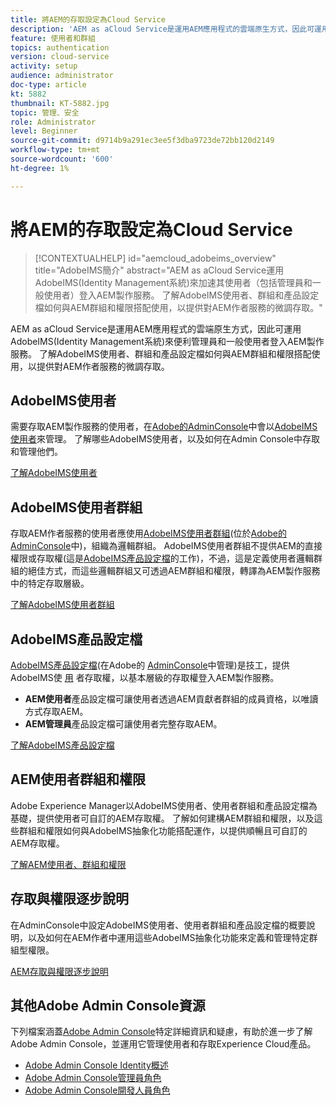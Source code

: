 ```yaml
---
title: 將AEM的存取設定為Cloud Service
description: 'AEM as aCloud Service是運用AEM應用程式的雲端原生方式，因此可運用AdobeIMS(Identity Management系統)來方便管理員和一般使用者登入AEM製作服務。 了解AdobeIMS使用者、使用者群組和產品設定檔如何與AEM群組和權限搭配使用，以提供AEM作者的特定存取權。  '
feature: 使用者和群組
topics: authentication
version: cloud-service
activity: setup
audience: administrator
doc-type: article
kt: 5882
thumbnail: KT-5882.jpg
topic: 管理、安全
role: Administrator
level: Beginner
source-git-commit: d9714b9a291ec3ee5f3dba9723de72bb120d2149
workflow-type: tm+mt
source-wordcount: '600'
ht-degree: 1%

---
```



# 將AEM的存取設定為Cloud Service

>[!CONTEXTUALHELP]
>id="aemcloud_adobeims_overview"
>title="AdobeIMS簡介"
>abstract="AEM as aCloud Service運用AdobeIMS(Identity Management系統)來加速其使用者（包括管理員和一般使用者）登入AEM製作服務。 了解AdobeIMS使用者、群組和產品設定檔如何與AEM群組和權限搭配使用，以提供對AEM作者服務的微調存取。"

AEM as aCloud Service是運用AEM應用程式的雲端原生方式，因此可運用AdobeIMS(Identity Management系統)來便利管理員和一般使用者登入AEM製作服務。 了解AdobeIMS使用者、群組和產品設定檔如何與AEM群組和權限搭配使用，以提供對AEM作者服務的微調存取。

## AdobeIMS使用者

需要存取AEM製作服務的使用者，在[Adobe的AdminConsole](https://adminconsole.adobe.com)中會以[AdobeIMS使用者](https://helpx.adobe.com/tw/enterprise/using/set-up-identity.html)來管理。 了解哪些AdobeIMS使用者，以及如何在Admin Console中存取和管理他們。

[了解AdobeIMS使用者](./adobe-ims-users.md)

## AdobeIMS使用者群組

存取AEM作者服務的使用者應使用[AdobeIMS使用者群組](https://helpx.adobe.com/enterprise/using/user-groups.html)(位於[Adobe的AdminConsole](https://adminconsole.adobe.com)中)，組織為邏輯群組。 AdobeIMS使用者群組不提供AEM的直接權限或存取權(這是[AdobeIMS產品設定檔](#adobe-ims-product-profiles)的工作)，不過，這是定義使用者邏輯群組的絕佳方式，而這些邏輯群組又可透過AEM群組和權限，轉譯為AEM製作服務中的特定存取層級。

[了解AdobeIMS使用者群組](./adobe-ims-user-groups.md)

## AdobeIMS產品設定檔

[AdobeIMS產品設定檔](https://helpx.adobe.com/enterprise/using/manage-permissions-and-roles.html)(在Adobe的 [AdminConsole](https://adminconsole.adobe.com)中管理)是技工，提供AdobeIMS使 [用](#adobe-ims-users) 者存取權，以基本層級的存取權登入AEM製作服務。

+ __AEM使用者__&#x200B;產品設定檔可讓使用者透過AEM貢獻者群組的成員資格，以唯讀方式存取AEM。
+ __AEM管理員__&#x200B;產品設定檔可讓使用者完整存取AEM。

[了解AdobeIMS產品設定檔](./adobe-ims-product-profiles.md)

## AEM使用者群組和權限

Adobe Experience Manager以AdobeIMS使用者、使用者群組和產品設定檔為基礎，提供使用者可自訂的AEM存取權。 了解如何建構AEM群組和權限，以及這些群組和權限如何與AdobeIMS抽象化功能搭配運作，以提供順暢且可自訂的AEM存取權。

[了解AEM使用者、群組和權限](./aem-users-groups-and-permissions.md)

## 存取與權限逐步說明

在AdminConsole中設定AdobeIMS使用者、使用者群組和產品設定檔的概要說明，以及如何在AEM作者中運用這些AdobeIMS抽象化功能來定義和管理特定群組型權限。

[AEM存取與權限逐步說明](./walk-through.md)

## 其他Adobe Admin Console資源

下列檔案涵蓋[Adobe Admin Console](https://adminconsole.adobe.com)特定詳細資訊和疑慮，有助於進一步了解Adobe Admin Console，並運用它管理使用者和存取Experience Cloud產品。

+ [Adobe Admin Console Identity概述](https://helpx.adobe.com/enterprise/using/identity.html)
+ [Adobe Admin Console管理員角色](https://helpx.adobe.com/enterprise/using/admin-roles.html)
+ [Adobe Admin Console開發人員角色](https://helpx.adobe.com/enterprise/using/manage-developers.html)